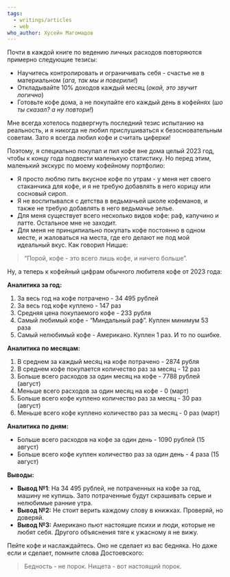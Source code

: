 ```yaml
---
tags:
  - writings/articles
  - web
who_author: Хусейн Магомадов
---
```


Почти в каждой книге по ведению личных расходов повторяются примерно следующие тезисы:

- Научитесь контролировать и ограничивать себя - счастье не в материальном (_ага, так мы и поверили!_)
- Откладывайте 10% доходов каждый месяц (_окай, это звучит логично_)
- Готовьте кофе дома, а не покупайте его каждый день в кофейнях (_шо ты сказал? а ну повтори!_)

Мне всегда хотелось подвергнуть последний тезис испытанию на реальность, и я никогда не любил прислушиваться к безосновательным советам. Зато я всегда любил кофе и считать циферки!

Поэтому, я специально покупал и пил кофе вне дома целый 2023 год, чтобы к концу года подвести маленькую статистику. Но перед этим, маленький экскурс по моему кофейному портфолио:

- Я просто люблю пить вкусное кофе по утрам - у меня нет своего стаканчика для кофе, и я не требую добавлять в него корицу или сосновый сироп.
- Я не воспитывался с детства в ведьмачьей школе кофеманов, и также не требую добавлять в него ведьмачье зелье.
- Для меня существует всего несколько видов кофе: раф, капучино и латте. Остальное мне не заходит.
- Для меня не принципиально покупать кофе постоянно в одном месте, и жаловаться на места, где его делают не под мой идеальный вкус. Как говорил Ницше:

> “Порой, кофе - это всего лишь кофе, и ничего больше”.

Ну, а теперь к кофейный цифрам обычного любителя кофе от 2023 года:

**Аналитика за год:**

1. За весь год на кофе потрачено - 34 495 рублей
2. За весь год кофе куплено - 147 раз
3. Средняя цена покупаемого кофе - 233 рубля
4. Самый любимый кофе - “Миндальный раф”. Куплен минимум 53 раза
5. Самый нелюбимый кофе - Американо. Куплен 1 раз. И то по ошибке.

**Аналитика по месяцам:**

1. В среднем за каждый месяц на кофе потрачено - 2874 рубля
2. В среднем кофе покупается количество раз за месяц - 12 раз
3. Больше всего расходов за один месяц на кофе - 7788 рублей (август)
4. Меньше всего расходов за один месяц на кофе - 0 (март)
5. Больше всего кофе куплено количество раз за месяц - 30 раз (август)
6. Меньше всего кофе куплено количество раз за месяц - 0 раз (март)

**Аналитика по дням:**

- Больше всего расходов на кофе за один день - 1090 рублей (15 август)
- Больше всего кофе куплен количество раз за один день - 4 раза (15 август)

**Выводы:**

- **Вывод №1**: На 34 495 рублей, не потраченных на кофе за год, машину не купишь. Зато потраченные будут скрашивать серые и нелюбимые ранние утра.
- **Вывод №2:** Не стоит верить каждому слову в книжках. Проверяй, но доверяй.
- **Вывод №3:** Американо пьют настоящие психи и люди, которые не любят себя. Другого объяснения тяге к ужасному я не вижу.

Пейте кофе и наслаждайтесь. Оно не сделает из вас бедняка. Но даже если и сделает, помните слова Достоевского:

> Бедность - не порок. Нищета - вот настоящий порок.
